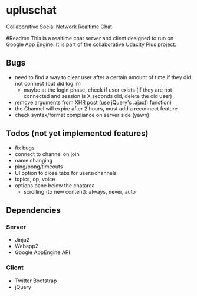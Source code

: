 upluschat
=========

Collaborative Social Network Realtime Chat

#Readme
This is a realtime chat server and client designed to run on Google App Engine.
It is part of the collaborative Udacity Plus project.

## Bugs
- need to find a way to clear user after a certain amount of time if they did not connect (but did log in)
  - maybe at the login phase, check if user exists (if they are not connected and session is X seconds old, delete the old user)
- remove arguments from XHR post (use jQuery's .ajax() function)
- the Channel will expire after 2 hours, must add a reconnect feature
- check syntax/format compliance on server side (yawn)

## Todos (not yet implemented features)
- fix bugs
- connect to channel on join
- name changing
- ping/pong/timeouts
- UI option to close tabs for users/channels
- topics, op, voice
- options pane below the chatarea
  - scrolling (to new content): always, never, auto


## Dependencies
### Server
- Jinja2
- Webapp2
- Google AppEngine API

### Client
- Twitter Bootstrap
- jQuery
